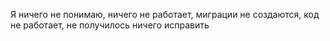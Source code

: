 Я ничего не понимаю, ничего не работает, миграции не создаются, код не работает, не получилось ничего исправить
